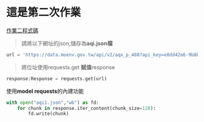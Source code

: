 # 這是第二次作業

[作業二程式碼](https://github.com/LariHong/LariHong_window/blob/main/homework/issue6/homework2.ipynb)

> 請將以下網址的json,儲存為**aqi.json檔**
```python
url = 'https://data.moenv.gov.tw/api/v2/aqx_p_488?api_key=e8dd42e6-9b8b-43f8-991e-b3dee723a52d&limit=1000&sort=datacreationdate desc&format=JSON'
```
>將位址使用requests.get **賦值**response

```python
response:Response = requests.get(url)
```

使用**model requests**的內建功能
```python
with open("aqi1.json","wb") as fd:
    for chunk in response.iter_content(chunk_size=128):
        fd.write(chunk)
```